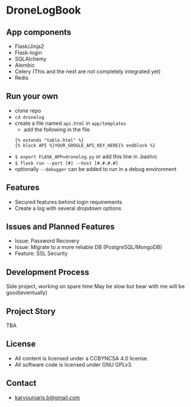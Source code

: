 # DroneLogBook

## App components
- Flask/Jinja2
- Flask-login
- SQLAlchemy
- Alembic
- Celery (This and the next are not completely integrated yet)
- Redis

## Run your own
 - clone repo
 - `cd dronelog`
 - create a file named `api.html` in `app/templates`
    - add the following in the file
     ```
     {% extends "table.html" %}
     {% block API %}YOUR_GOOGLE_API_KEY_HERE{% endblock %}
    ```
 - `$ export FLASK_APP=dronelog.py`  or add this line in .bashrc
 - `$ flask run --port [#] --host [#.#.#.#]`
 - optionally `--debugger` can be added to run in a debug environment

## Features

- Secured features behind login requirements
- Create a log with several dropdown options


## Issues and Planned Features
 - Issue: Password Recovery
 - Issue: Migrate to a more reliable DB (PostgreSQL/MongoDB)
 - Feature: SSL Security

## Development Process
Side project, working on spare time
May be slow but bear with me will be good(eventually)


## Project Story
TBA


## License
- All content is licensed under a CC­BY­NC­SA 4.0 license.
- All software code is licensed under GNU GPLv3.

## Contact
 - karvouniaris.b@gmail.com